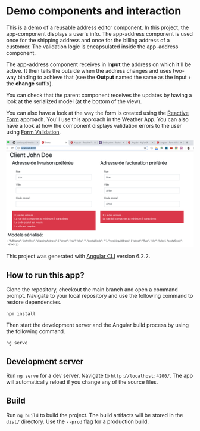 # Demo components and interaction

This is a demo of a reusable address editor component. In this project, the app-component displays a user's info. The app-address component is used once for the shipping address and once for the billing address of a customer. The validation logic is encapsulated inside the app-address component. 

The app-address component receives in **Input** the address on which it'll be active. It then tells the outside when the address changes and uses two-way binding to achieve that (see the **Output** named the same as the input + the **change** suffix). 

You can check that the parent component receives the updates by having a look at the serialized model (at the bottom of the view).

You can also have a look at the way the form is created using the [Reactive Form](https://angular.io/guide/reactive-forms) approach. You'll use this approach in the Weather App. You can also have a look at how the component displays validation errors to the user using [Form Validation](https://angular.io/guide/form-validation#reactive-form-validation).

![How the app looks like](./docs/appLaunched.png)



This project was generated with [Angular CLI](https://github.com/angular/angular-cli) version 6.2.2.

## How to run this app?

Clone the repository, checkout the main branch and open a command prompt. Navigate to your local repository and use the following command to restore dependencies.

```
npm install
```

Then start the development server and the Angular build process by using the following command.

```
ng serve
```

## Development server

Run `ng serve` for a dev server. Navigate to `http://localhost:4200/`. The app will automatically reload if you change any of the source files.

## Build

Run `ng build` to build the project. The build artifacts will be stored in the `dist/` directory. Use the `--prod` flag for a production build.
